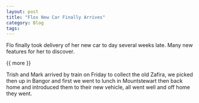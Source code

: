 ```yaml
---
layout: post
title: "Flos New Car Finally Arrives"
category: Blog 
tags:
---
```

 
   
Flo finally took delivery of her new car to day several weeks late. Many new features for her to discover.

{{ more }} 
 
Trish and Mark arrived by train on Friday to collect the old Zafira, we picked then up in Bangor and first we went to lunch in Mountstewart then back home and introduced them to their new vehicle, all went well and off home they went.
